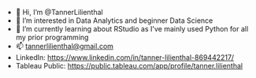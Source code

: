 - 👋 Hi, I’m @TannerLilienthal
- 👀 I’m interested in Data Analytics and beginner Data Science
- 🌱 I’m currently learning about RStudio as I've mainly used Python for all my prior programming
- 📫 tannerlilienthal@gmail.com
- LinkedIn: https://www.linkedin.com/in/tanner-lilienthal-869442217/
- Tableau Public: https://public.tableau.com/app/profile/tanner.lilienthal

<!---
TannerLilienthal/TannerLilienthal is a ✨ special ✨ repository because its `README.md` (this file) appears on your GitHub profile.
You can click the Preview link to take a look at your changes.
--->
